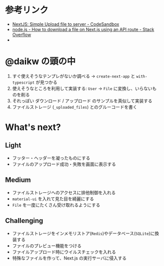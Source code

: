 # 参考リンク

- [NextJS: Simple Upload file to server - CodeSandbox](https://codesandbox.io/s/thyb0?file=/pages/index.js:899-915)
- [node.js - How to download a file on Next.js using an API route - Stack Overflow](https://stackoverflow.com/questions/68490546/how-to-download-a-file-on-next-js-using-an-api-route)
-

# @daikw の頭の中

1. すぐ使えそうなテンプレがないか調べる -> `create-next-app` と `with-typescript` が見つかる
2. 使えそうなところを利用して実装する: `User` -> `File` に変換し、いらないものを削る
3. それっぽい ダウンロード / アップロード のサンプルを真似して実装する
4. ファイルストレージ (`_uploaded_files`) とのグルーコードを書く

# What's next?

## Light

- フッター・ヘッダーを凝ったものにする
- ファイルのアップロード成功・失敗を画面に表示する

## Medium

- ファイルストレージへのアクセスに排他制御を入れる
- `material-ui` を入れて見た目を綺麗にする
- `File` を一度にたくさん受け取れるようにする

## Challenging

- ファイルストレージをインメモリストア(`Redis`)やデータベース(`SQLite`)に換装する
- ファイルのプレビュー機能をつける
- ファイルアップロード時にウイルスチェックを入れる
- 特殊なファイルを作って、Next.js の実行サーバに侵入する
